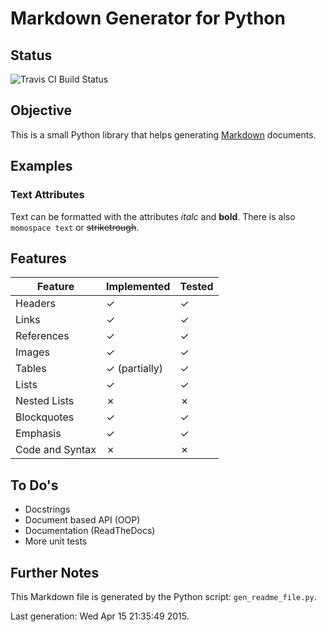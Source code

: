 Markdown Generator for Python
=============================
Status
------
![Travis CI Build Status](https://travis-ci.org/LukasWoodtli/MarkdownGen.svg?branch=master "Build Status")

Objective
---------
This is a small Python library that helps generating [Markdown](http://en.wikipedia.org/wiki/Markdown) documents.

Examples
--------
### Text Attributes
Text can be formatted with the attributes *italc* and **bold**.
There is also `momospace text` or ~~striketrough~~.


Features
--------
| Feature         | Implemented     | Tested |
|-----------------|-----------------|--------|
| Headers         | ✓             | ✓    |
| Links           | ✓             | ✓    |
| References      | ✓             | ✓    |
| Images          | ✓             | ✓    |
| Tables          | ✓ (partially) | ✓    |
| Lists           | ✓             | ✓    |
| Nested Lists    | ✗             | ✗    |
| Blockquotes     | ✓             | ✓    |
| Emphasis        | ✓             | ✓    |
| Code and Syntax | ✗             | ✗    |


To Do's
-------
* Docstrings
* Document based API (OOP)
* Documentation (ReadTheDocs)
* More unit tests


Further Notes
-------------
This Markdown file is generated by the Python script: `gen_readme_file.py`.

Last generation: Wed Apr 15 21:35:49 2015.